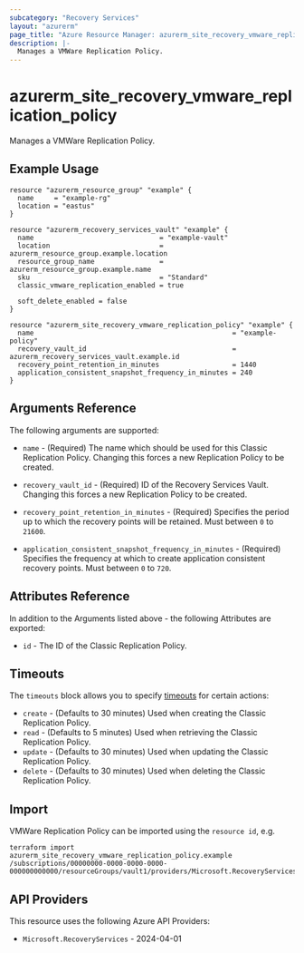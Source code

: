 ```yaml
---
subcategory: "Recovery Services"
layout: "azurerm"
page_title: "Azure Resource Manager: azurerm_site_recovery_vmware_replication_policy"
description: |-
  Manages a VMWare Replication Policy.
---
```


# azurerm_site_recovery_vmware_replication_policy

Manages a VMWare Replication Policy.

## Example Usage

```hcl
resource "azurerm_resource_group" "example" {
  name     = "example-rg"
  location = "eastus"
}

resource "azurerm_recovery_services_vault" "example" {
  name                               = "example-vault"
  location                           = azurerm_resource_group.example.location
  resource_group_name                = azurerm_resource_group.example.name
  sku                                = "Standard"
  classic_vmware_replication_enabled = true

  soft_delete_enabled = false
}

resource "azurerm_site_recovery_vmware_replication_policy" "example" {
  name                                                 = "example-policy"
  recovery_vault_id                                    = azurerm_recovery_services_vault.example.id
  recovery_point_retention_in_minutes                  = 1440
  application_consistent_snapshot_frequency_in_minutes = 240
}
```

## Arguments Reference

The following arguments are supported:

* `name` - (Required) The name which should be used for this Classic Replication Policy. Changing this forces a new Replication Policy to be created.

* `recovery_vault_id` - (Required) ID of the Recovery Services Vault. Changing this forces a new Replication Policy to be created.

* `recovery_point_retention_in_minutes` - (Required) Specifies the period up to which the recovery points will be retained. Must between `0` to `21600`.

* `application_consistent_snapshot_frequency_in_minutes` - (Required) Specifies the frequency at which to create application consistent recovery points. Must between `0` to `720`.

## Attributes Reference

In addition to the Arguments listed above - the following Attributes are exported: 

* `id` - The ID of the Classic Replication Policy.

## Timeouts

The `timeouts` block allows you to specify [timeouts](https://www.terraform.io/language/resources/syntax#operation-timeouts) for certain actions:

* `create` - (Defaults to 30 minutes) Used when creating the Classic Replication Policy.
* `read` - (Defaults to 5 minutes) Used when retrieving the Classic Replication Policy.
* `update` - (Defaults to 30 minutes) Used when updating the Classic Replication Policy.
* `delete` - (Defaults to 30 minutes) Used when deleting the Classic Replication Policy.

## Import

VMWare Replication Policy can be imported using the `resource id`, e.g.

```shell
terraform import azurerm_site_recovery_vmware_replication_policy.example /subscriptions/00000000-0000-0000-0000-000000000000/resourceGroups/vault1/providers/Microsoft.RecoveryServices/vaults/vault1/replicationPolicies/policy1
```

## API Providers
<!-- This section is generated, changes will be overwritten -->
This resource uses the following Azure API Providers:

* `Microsoft.RecoveryServices` - 2024-04-01
